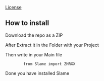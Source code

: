 

[License](https://github.com/Slame/LICENSE)


<h2>How to install</h2>
<p>Download the repo as a ZIP</p>
<p>After Extract it in the Folder with your Project</p>
<p>Then write in your Main file</p>
            
            from Slame import ZHRXX

<p>Done you have installed Slame</p>

